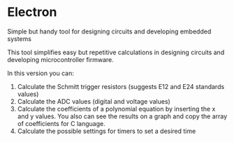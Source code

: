 
# Electron

Simple but handy tool for designing circuits and developing embedded systems

This tool simplifies easy but repetitive calculations in designing circuits and developing microcontroller firmware. 

In this version you can:
1. Calculate the Schmitt trigger resistors (suggests E12 and E24 standards values)
2. Calculate the ADC values (digital and voltage values)
3. Calculate the coefficients of a polynomial equation by inserting the x and y values. You also can see the results on a graph and copy the array of coefficients for C language.
4. Calculate the possible settings for timers to set a desired time

